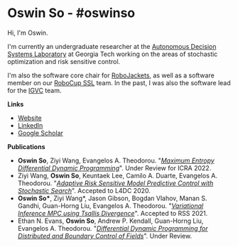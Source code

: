 # Oswin So - #oswinso

Hi, I'm Oswin.

I'm currently an undergraduate researcher at the [Autonomous Decision Systems Laboratory](https://sites.gatech.edu/acds/) at Georgia Tech working on the areas of stochastic optimization and risk sensitive control.

I'm also the software core chair for [RoboJackets](https://robojackets.org), as well as a software member on our [RoboCup SSL](https://github.com/RoboJackets/robocup-software/) team. In the past, I was also the software lead for the [IGVC](https://github.com/RoboJackets/igvc-software) team.


**Links**
- [Website](oswinso.xyz)
- [LinkedIn](linkedin.com/in/oswinso)
- [Google Scholar](https://scholar.google.com/citations?user=AwlxGQgAAAAJ&hl=en)

**Publications**
- **Oswin So**, Ziyi Wang, Evangelos A. Theodorou. "_[Maximum Entropy Differential Dynamic Programming](https://arxiv.org/abs/2110.06451)_". Under Review for ICRA 2022.
- Ziyi Wang, **Oswin So**, Keuntaek Lee, Camilo A. Duarte, Evangelos A. Theodorou. "_[Adaptive Risk Sensitive Model Predictive Control with Stochastic Search](https://arxiv.org/abs/2009.01090)_". Accepted to L4DC 2020.
- **Oswin So\***, Ziyi Wang\*, Jason Gibson, Bogdan Vlahov, Manan S. Gandhi, Guan-Horng Liu, Evangelos A. Theodorou. "_[Variational Inference MPC using Tsallis Divergence](https://arxiv.org/abs/2104.00241)_". Accepted to RSS 2021.
- Ethan N. Evans, **Oswin So**, Andrew P. Kendall, Guan-Horng Liu, Evangelos A. Theodorou. "_[Differential Dynamic Programming for Distributed and Boundary Control of Fields](https://arxiv.org/abs/2104.04044)_". Under Review.
